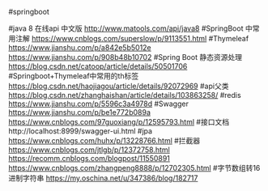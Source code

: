 #springboot 

#java 8 在线api 中文版
http://www.matools.com/api/java8
#SpringBoot 中常用注解
https://www.cnblogs.com/superslow/p/9113551.html
#Thymeleaf
https://www.jianshu.com/p/a842e5b5012e
https://www.jianshu.com/p/908b48b10702
#Spring Boot 静态资源处理
https://blog.csdn.net/catoop/article/details/50501706
#Springboot+Thymeleaf中常用的th标签
https://blog.csdn.net/haojiagou/article/details/92072969
#api父类
https://blog.csdn.net/zhanghaishan/article/details/103863258/
#redis
https://www.jianshu.com/p/5596c3a4978d
#Swagger
https://www.jianshu.com/p/be1e772b089a
https://www.cnblogs.com/97guoxiang/p/12595793.html
#接口文档
http://localhost:8999/swagger-ui.html
#jpa
https://www.cnblogs.com/huhx/p/13228766.html
#拦截器
https://www.cnblogs.com/jtlgb/p/12372758.html
https://recomm.cnblogs.com/blogpost/11550891
https://www.cnblogs.com/zhangpeng8888/p/12702305.html
#字节数组转16进制字符串
https://my.oschina.net/u/347386/blog/182717
